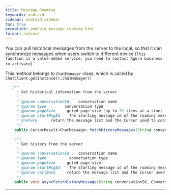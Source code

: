```yaml
---
title: Message Roaming
keywords: android
sidebar: android_sidebar
toc: true
permalink: android_message_roaming.html
folder: android
---
```


You can pull historical messages from the server to the local, so that it can synchronize messages when users switch to different device (`This function is a value-added service, you need to contact Agora business to activate`)

This method belongs to `ChatManager` class, which is called by `ChatClient.getInstance().chatManager()`

``` java
   /**
     * Get historical information from the server
     *
     * @param conversationId    conversation name
     * @param type        conversation type
     * @param pageSize     geted page size (up to 50 items at a time)
     * @param startMsgId    The starting message id of the roaming message, if it is null, it will be retrieved forward, starting from the latest message 
     * @return      return the message list and the Cursor used to continue to get history
     */
    public CursorResult<ChatMessage> fetchHistoryMessages(String conversationId, ConversationType type, int pageSize,String startMsgId);

    /**
     * Get history from the server
     *
     * @param conversationId    conversation name
     * @param type          conversation type
     * @param pageSize     geted page size
     * @param startMsgId    The starting message id of the roaming message, if it is null, it will be retrieved forward, starting from the latest message
     * @param callBack     return the message list and the Cursor used to continue to get historical messages
     */
    public void asyncFetchHistoryMessage(String conversationId, ConversationType type, int pageSize, String startMsgId, ValueCallBack<CursorResult<ChatMessage>> callBack)
```

------------------------------------------------------------------------
